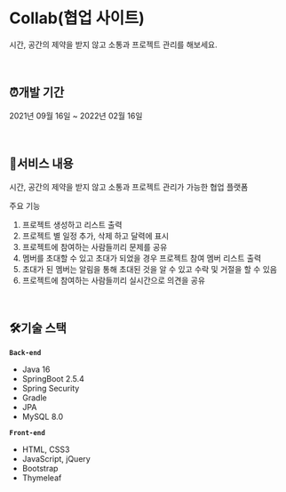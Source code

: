 # Collab(협업 사이트)

시간, 공간의 제약을 받지 않고 소통과 프로젝트 관리를 해보세요.

<br>

## ⏰개발 기간 
2021년 09월 16일 ~ 2022년 02월 16일

<br>

## 📜서비스 내용
시간, 공간의 제약을 받지 않고 소통과 프로젝트 관리가 가능한 협업 플랫폼

주요 기능
1. 프로젝트 생성하고 리스트 출력
2. 프로젝트 별 일정 추가, 삭제 하고 달력에 표시
3. 프로젝트에 참여하는 사람들끼리 문제를 공유
4. 멤버를 초대할 수 있고 초대가 되었을 경우 프로젝트 참여 멤버 리스트 출력
5. 초대가 된 멤버는 알림을 통해 초대된 것을 알 수 있고 수락 및 거절을 할 수 있음
6. 프로젝트에 참여하는 사람들끼리 실시간으로 의견을 공유
<br>

## 🛠기술 스택
**`Back-end`**
- Java 16
- SpringBoot 2.5.4
- Spring Security
- Gradle
- JPA
- MySQL 8.0

**`Front-end`**
- HTML, CSS3
- JavaScript, jQuery
- Bootstrap
- Thymeleaf

<br>



